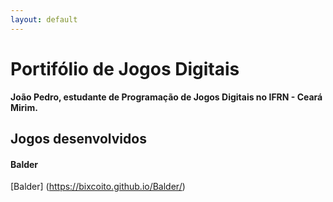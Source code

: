 ```yaml
---
layout: default
---
```

# Portifólio de Jogos Digitais

__João Pedro, estudante de Programação de Jogos Digitais no IFRN - Ceará Mirim.__ 


## Jogos desenvolvidos

#### Balder
[Balder] (https://bixcoito.github.io/Balder/)
